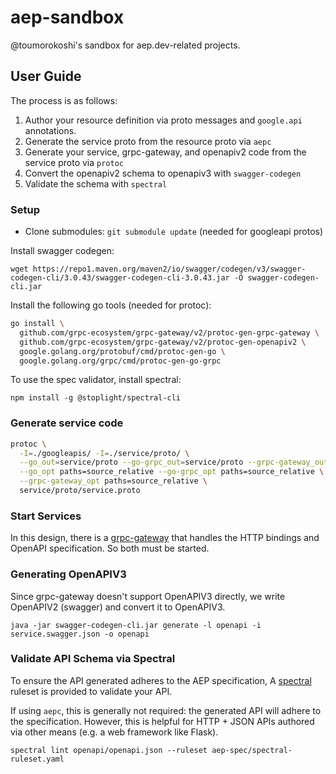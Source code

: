 # aep-sandbox
@toumorokoshi's sandbox for aep.dev-related projects.


## User Guide

The process is as follows:

1. Author your resource definition via proto messages and `google.api` annotations.
2. Generate the service proto from the resource proto via `aepc`
3. Generate your service, grpc-gateway, and openapiv2 code from the service proto via `protoc`
4. Convert the openapiv2 schema to openapiv3 with `swagger-codegen`
5. Validate the schema with `spectral`

### Setup

- Clone submodules: `git submodule update` (needed for googleapi protos)

Install swagger codegen:

```
wget https://repo1.maven.org/maven2/io/swagger/codegen/v3/swagger-codegen-cli/3.0.43/swagger-codegen-cli-3.0.43.jar -O swagger-codegen-cli.jar
```

Install the following go tools (needed for protoc):

```bash
go install \
  github.com/grpc-ecosystem/grpc-gateway/v2/protoc-gen-grpc-gateway \
  github.com/grpc-ecosystem/grpc-gateway/v2/protoc-gen-openapiv2 \
  google.golang.org/protobuf/cmd/protoc-gen-go \
  google.golang.org/grpc/cmd/protoc-gen-go-grpc
```

To use the spec validator, install spectral:

```
npm install -g @stoplight/spectral-cli
```

### Generate service code

```bash
protoc \
  -I=./googleapis/ -I=./service/proto/ \
  --go_out=service/proto --go-grpc_out=service/proto --grpc-gateway_out=service/proto \
  --go_opt paths=source_relative --go-grpc_opt paths=source_relative \
  --grpc-gateway_opt paths=source_relative \
  service/proto/service.proto
```

### Start Services

In this design, there is a
[grpc-gateway](https://github.com/grpc-ecosystem/grpc-gateway) that handles the
HTTP bindings and OpenAPI specification. So both must be started.

### Generating OpenAPIV3

Since grpc-gateway doesn't support OpenAPIV3 directly, we write OpenAPIV2
(swagger) and convert it to OpenAPIV3.

```
java -jar swagger-codegen-cli.jar generate -l openapi -i service.swagger.json -o openapi
```

### Validate API Schema via Spectral

To ensure the API generated adheres to the AEP specification,
A [spectral](https://stoplight.io/open-source/spectral) ruleset is
provided to validate your API.

If using `aepc`, this is generally not required: the generated API will
adhere to the specification. However, this is helpful for HTTP + JSON
APIs authored via other means (e.g. a web framework like Flask).

```
spectral lint openapi/openapi.json --ruleset aep-spec/spectral-ruleset.yaml
```